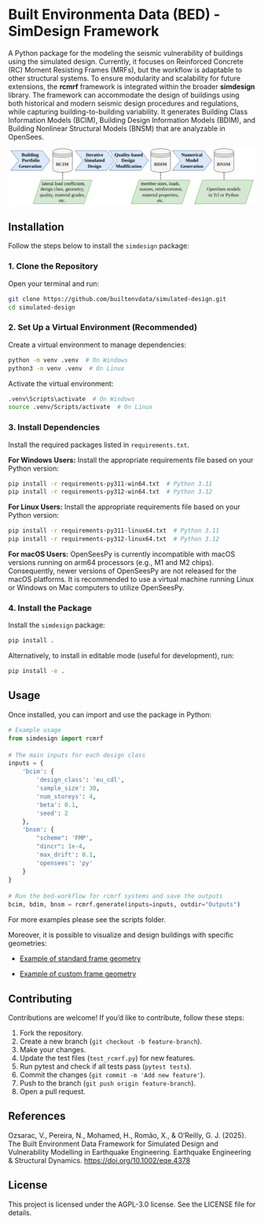# Built Environmenta Data (BED) - SimDesign Framework
A Python package for the modeling the seismic vulnerability of buildings using the simulated design. Currently, it focuses on Reinforced Concrete (RC) Moment Resisting Frames (MRFs), but the workflow is adaptable to other structural systems. To ensure modularity and scalability for future extensions, the **rcmrf** framework is integrated within the broader **simdesign** library. The framework can accommodate the design of buildings using both historical and modern seismic design procedures and regulations, while capturing building-to-building variability. It generates Building Class Information Models (BCIM), Building Design Information Models (BDIM), and Building Nonlinear Structural Models (BNSM) that are analyzable in OpenSees.

![Service](./Workflow.svg)

## Installation

Follow the steps below to install the `simdesign` package:

### 1. Clone the Repository
   Open your terminal and run:
   ```bash
   git clone https://github.com/builtenvdata/simulated-design.git
   cd simulated-design
   ```

### 2. Set Up a Virtual Environment (Recommended)
   Create a virtual environment to manage dependencies:
   ```bash
   python -m venv .venv  # On Windows
   python3 -m venv .venv  # On Linux
   ```
   Activate the virtual environment:
   ```bash
   .venv\Scripts\activate  # On Windows
   source .venv/Scripts/activate  # On Linux
   ```

### 3. Install Dependencies
   Install the required packages listed in `requirements.txt`.

   **For Windows Users:** Install the appropriate requirements file based on your Python version:
   ```bash
   pip install -r requirements-py311-win64.txt  # Python 3.11
   pip install -r requirements-py312-win64.txt  # Python 3.12
   ```
   **For Linux Users:** Install the appropriate requirements file based on your Python version:
   ```bash
   pip install -r requirements-py311-linux64.txt  # Python 3.11
   pip install -r requirements-py312-linux64.txt  # Python 3.12
   ```
   **For macOS Users:** OpenSeesPy is currently incompatible with macOS versions running on arm64 processors (e.g., M1 and M2 chips). Consequently, newer versions of OpenSeesPy are not released for the macOS platforms. It is recommended to use a virtual machine running Linux or Windows on Mac computers to utilize OpenSeesPy.

### 4. Install the Package
   Install the `simdesign` package:
   ```bash
   pip install .
   ```

   Alternatively, to install in editable mode (useful for development), run:
   ```bash
   pip install -e .
   ```

## Usage

Once installed, you can import and use the package in Python:

```python
# Example usage
from simdesign import rcmrf

# The main inputs for each design class
inputs = {
    'bcim': {
        'design_class': 'eu_cdl',
        'sample_size': 30,
        'num_storeys': 4,
        'beta': 0.1,
        'seed': 2
    },
    'bnsm': {
        "scheme": 'FMP',
        "dincr": 1e-4,
        'max_drift': 0.1,
        'opensees': 'py'
    }
}

# Run the bed-workflow for rcmrf systems and save the outputs
bcim, bdim, bnsm = rcmrf.generate(inputs=inputs, outdir="Outputs")
```

For more examples please see the scripts folder.

Moreover, it is possible to visualize and design buildings with specific geometries:

- [Example of standard frame geometry](https://htmlpreview.github.io/?https://raw.githubusercontent.com//builtenvdata/simulated-design/blob/main/tmp/simple-uniform-geometry.html)

- [Example of custom frame geometry](https://htmlpreview.github.io/?https://raw.githubusercontent.com//builtenvdata/simulated-design/blob/main/tmp/irregular-geometry.html)

## Contributing

Contributions are welcome! If you’d like to contribute, follow these steps:
1. Fork the repository.
2. Create a new branch (`git checkout -b feature-branch`).
3. Make your changes.
4. Update the test files (`test_rcmrf.py`) for new features.
5. Run pytest and check if all tests pass (`pytest tests`).
6. Commit the changes (`git commit -m 'Add new feature'`).
7. Push to the branch (`git push origin feature-branch`).
8. Open a pull request.

## References
Ozsarac, V., Pereira, N., Mohamed, H., Romão, X., & O’Reilly, G. J. (2025). The Built Environment Data Framework for Simulated Design and Vulnerability Modelling in Earthquake Engineering. Earthquake Engineering & Structural Dynamics. https://doi.org/10.1002/eqe.4378

## License
This project is licensed under the AGPL-3.0 license. See the LICENSE file for details.
